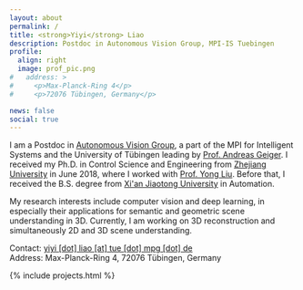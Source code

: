 ```yaml
---
layout: about
permalink: /
title: <strong>Yiyi</strong> Liao
description: Postdoc in Autonomous Vision Group, MPI-IS Tuebingen
profile:
  align: right
  image: prof_pic.png
#   address: >
#     <p>Max-Planck-Ring 4</p>
#     <p>72076 Tübingen, Germany</p>

news: false
social: true
---
```

I am a Postdoc in [Autonomous Vision Group](http://cvlibs.net/), a part of the MPI for Intelligent Systems and the University of Tübingen leading by [Prof. Andreas Geiger](https://avg.is.tuebingen.mpg.de/person/ageiger). I received my Ph.D. in Control Science and Engineering from [Zhejiang University](https://en.wikipedia.org/wiki/Zhejiang_University) in June 2018, where I worked with [Prof. Yong Liu](https://person.zju.edu.cn/en/yongliu). Before that, I received the B.S. degree from [Xi'an Jiaotong University](https://en.wikipedia.org/wiki/Xi%27an_Jiaotong_University) in Automation.

My research interests include computer vision and deep learning, in especially their applications for semantic and geometric scene understanding in 3D. Currently, I am working on 3D reconstruction and simultaneously 2D and 3D scene understanding.

Contact: [yiyi [dot] liao [at] tue [dot] mpg [dot] de](mailto:yiyi.liao@tue.mpg.de)
<br/>
Address: Max-Planck-Ring 4, 72076 Tübingen, Germany

{% include projects.html %}